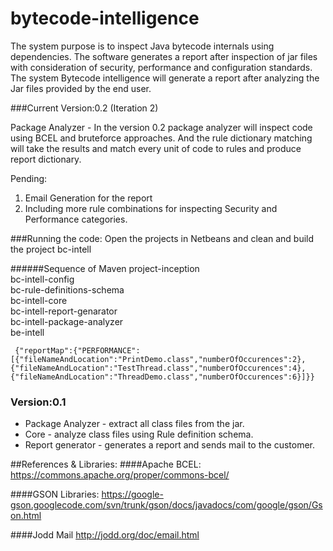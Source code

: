 # bytecode-intelligence

The system purpose is to inspect Java bytecode internals using dependencies. The software generates a report after inspection of jar files with consideration of security, performance and configuration standards. The system Bytecode intelligence will generate a report after analyzing the Jar files provided by the end user.



###Current Version:0.2 (Iteration 2)

 Package Analyzer - In the version 0.2  package analyzer will inspect code using BCEL and bruteforce approaches. And the rule dictionary matching will take the results and match every unit of code to rules and produce report dictionary. <br>
 
 Pending: <br>
 
 1) Email Generation for the report <br>
 2) Including more rule combinations for inspecting Security and Performance categories. 


###Running the code: 
Open the projects in Netbeans and clean and build the project bc-intell

######Sequence of Maven 
project-inception<br>
bc-intell-config<br>
bc-rule-definitions-schema<br>
bc-intell-core<br>
bc-intell-report-genarator<br>
bc-intell-package-analyzer<br>
be-intell<br>

`
{"reportMap":{"PERFORMANCE":[{"fileNameAndLocation":"PrintDemo.class","numberOfOccurences":2},{"fileNameAndLocation":"TestThread.class","numberOfOccurences":4},{"fileNameAndLocation":"ThreadDemo.class","numberOfOccurences":6}]}}`




### Version:0.1

- Package Analyzer - extract all class files from the jar. 
- Core - analyze class files using Rule definition schema.
- Report generator - generates a report and sends mail to the customer.


##References & Libraries:
####Apache BCEL: 
https://commons.apache.org/proper/commons-bcel/

####GSON Libraries: 
https://google-gson.googlecode.com/svn/trunk/gson/docs/javadocs/com/google/gson/Gson.html

####Jodd Mail
http://jodd.org/doc/email.html






